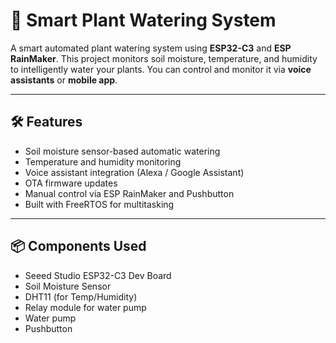 # 🌱 Smart Plant Watering System

A smart automated plant watering system using **ESP32-C3** and **ESP RainMaker**. This project monitors soil moisture, temperature, and humidity to intelligently water your plants. You can control and monitor it via **voice assistants** or **mobile app**.

---

## 🛠️ Features

- Soil moisture sensor-based automatic watering
- Temperature and humidity monitoring
- Voice assistant integration (Alexa / Google Assistant)
- OTA firmware updates
- Manual control via ESP RainMaker and Pushbutton
- Built with FreeRTOS for multitasking

---

## 📦 Components Used

- Seeed Studio ESP32-C3 Dev Board
- Soil Moisture Sensor
- DHT11 (for Temp/Humidity)
- Relay module for water pump
- Water pump
- Pushbutton

